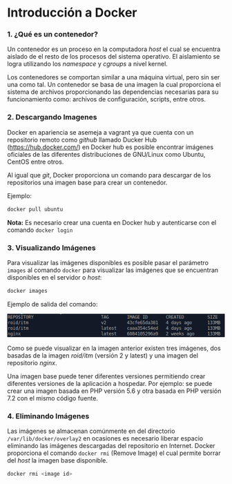 # Introducción a Docker


### 1. ¿Qué es un contenedor?

Un contenedor es un proceso en la computadora *host* el cual se encuentra aislado de el resto de los procesos del sistema operativo. El aislamiento se logra utilizando los *namespace* y *cgroups* a nivel kernel.

Los contenedores se comportan similar a una máquina virtual, pero sin ser una como tal. Un contenedor se basa de una imagen la cual proporciona el sistema de archivos proporcionando las dependencias necesarias para su funcionamiento como: archivos de configuración, scripts, entre otros.

### 2. Descargando Imagenes

Docker en apariencia se asemeja a vagrant ya que cuenta con un repositorio remoto como *github* llamado Ducker Hub (https://hub.docker.com/) en Docker hub es posible encontrar imágenes oficiales de las diferentes distribuciones de GNU/Linux como Ubuntu, CentOS entre otros.

Al igual que *git*, Docker proporciona un comando para descargar de los repositorios una imagen base para crear un contenedor.

Ejemplo:

 ```bash
 docker pull ubuntu
 ```
**Nota:**  Es necesario crear una cuenta en Docker hub y autenticarse con el comando `docker login`


### 3. Visualizando Imágenes 

Para visualizar las imágenes disponibles es posible pasar el parámetro `images` al comando `docker` para visualizar las imágenes que se encuentran disponibles en el servidor o *host*:


 ```bash
 docker images
 ```
Ejemplo de salida del comando:

![box_list.png](miscellaneous/docker_images.png)

Como se puede visualizar en la imagen anterior existen tres imágenes, dos basadas de la imagen *roid/itm* (versión 2 y latest) y una imagen del repositorio *nginx*.

Una imagen base puede tener diferentes versiones permitiendo crear diferentes versiones de la aplicación a hospedar. Por ejemplo: se puede crear una imagen basada en PHP versión 5.6 y otra basada en PHP versión 7.2 con el mismo código fuente.


### 4. Eliminando Imágenes

Las imágenes se almacenan comúnmente en del directorio `/var/lib/docker/overlay2` en ocasiones es necesario liberar espacio eliminando las imágenes descargadas del repositorio en Internet. Docker proporciona el comando `docker rmi` (Remove Image) el cual permite borrar del *host* la imagen base disponible.


 ```bash
 docker rmi <image id>
 ```